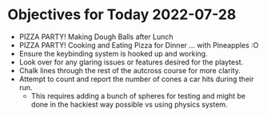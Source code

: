 # Objectives for Today 2022-07-28

- PIZZA PARTY! Making Dough Balls after Lunch
- PIZZA PARTY! Cooking and Eating Pizza for Dinner ... with Pineapples :O
- Ensure the keybinding system is hooked up and working.
- Look over for any glaring issues or features desired for the playtest.
- Chalk lines through the rest of the autcross course for more clarity.
- Attempt to count and report the number of cones a car hits during their run.
  - This requires adding a bunch of spheres for testing and might be done in the hackiest way possible vs using physics system.

